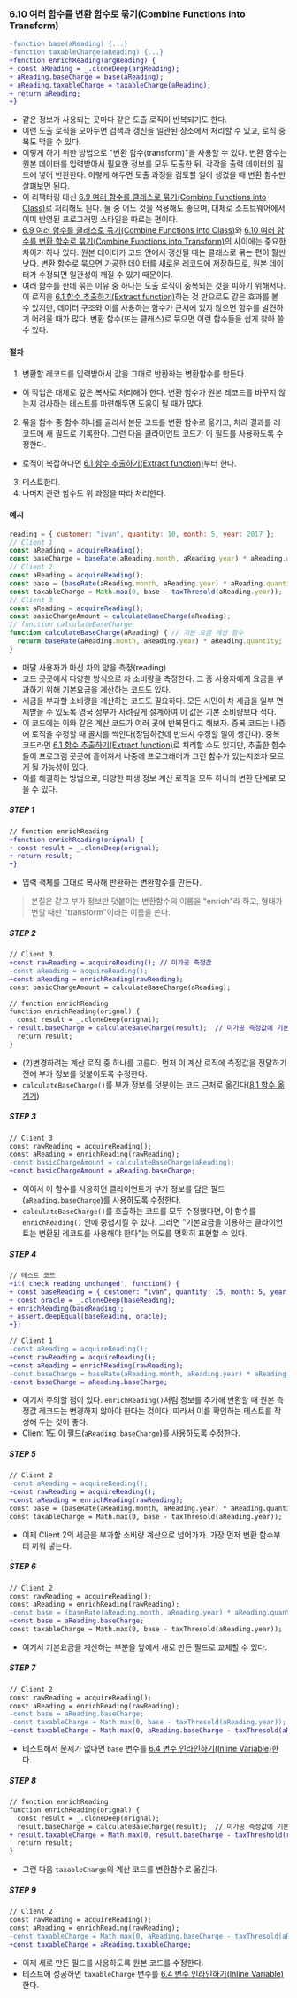 ### 6.10 여러 함수를 변환 함수로 묶기(Combine Functions into Transform)
``` diff
-function base(aReading) {...}
-function taxableCharge(aReading) {...}
+function enrichReading(argReading) {
+ const aReading = _.cloneDeep(argReading);
+ aReading.baseCharge = base(aReading);
+ aReading.taxableCharge = taxableCharge(aReading);
+ return aReading;
+}
```
- 같은 정보가 사용되는 곳마다 같은 도출 로직이 반복되기도 한다.
- 이런 도출 로직을 모아두면 검색과 갱신을 일관된 장소에서 처리할 수 있고, 로직 중복도 막을 수 있다.
- 이렇게 하기 위한 방법으로 "변환 함수(transform)"을 사용할 수 있다. 변환 함수는 원본 데이터를 입력받아서 필요한 정보를 모두 도출한 뒤, 각각을 출력 데이터의 필드에 넣어 반환한다. 이렇게 해두면 도출 과정을 검토할 일이 생겼을 때 변환 함수만 살펴보면 된다.
- 이 리팩터링 대신 [6.9 여러 함수를 클래스로 묶기(Combine Functions into Class)]()로 처리해도 된다. 둘 중 어느 것을 적용해도 좋으며, 대체로 소프트웨어에서 이미 반영된 프로그래밍 스타일을 따르는 편이다.
- [6.9 여러 함수를 클래스로 묶기(Combine Functions into Class)]()와 [6.10 여러 함수를 변환 함수로 묶기(Combine Functions into Transform)]()의 사이에는 중요한 차이가 하나 있다. 원본 데이터가 코드 안에서 갱신될 때는 클래스로 묶는 편이 훨씬 낫다. 변환 함수로 묶으면 가공한 데이터를 새로운 레코드에 저장하므로, 원본 데이터가 수정되면 일관성이 깨질 수 있기 때문이다.
- 여러 함수를 한데 묶는 이유 중 하나는 도출 로직이 중복되는 것을 피하기 위해서다. 이 로직을 [6.1 함수 추출하기(Extract function)]()하는 것 만으로도 같은 효과를 볼 수 있지만, 데이터 구조와 이를 사용하는 함수가 근처에 있지 않으면 함수를 발견하기 어려울 때가 많다. 변환 함수(또는 클래스)로 묶으면 이런 함수들을 쉽게 찾아 쓸 수 있다.
#### 절차
1. 변환할 레코드를 입력받아서 값을 그대로 반환하는 변환함수를 만든다.
  - 이 작업은 대체로 깊은 복사로 처리해야 한다. 변환 함수가 원본 레코드를 바꾸지 않는지 검사하는 테스트를 마련해두면 도움이 될 때가 많다.
2. 묶을 함수 중 함수 하나를 골라서 본문 코드를 변환 함수로 옮기고, 처리 결과를 레코드에 새 필드로 기록한다. 그런 다음 클라이언트 코드가 이 필드를 사용하도록 수정한다.
  - 로직이 복잡하다면 [6.1 함수 추출하기(Extract function)]()부터 한다.
3. 테스트한다.
4. 나머지 관련 함수도 위 과정을 따라 처리한다.
#### 예시
``` javascript
reading = { customer: "ivan", quantity: 10, month: 5, year: 2017 };
// Client 1
const aReading = acquireReading();
const baseCharge = baseRate(aReading.month, aReading.year) * aReading.quantity;
// Client 2
const aReading = acquireReading();
const base = (baseRate(aReading.month, aReading.year) * aReading.quantity);
const taxableCharge = Math.max(0, base - taxThresold(aReading.year));
// Client 3
const aReading = acquireReading();
const basicChargeAmount = calculateBaseCharge(aReading);
// function calculateBaseCharge
function calculateBaseCharge(aReading) { // 기본 요금 계산 함수
  return baseRate(aReading.month, aReading.year) * aReading.quantity;
}
```
- 매달 사용자가 마신 차의 양을 측정(reading)
- 코드 곳곳에서 다양한 방식으로 차 소비량을 측정한다. 그 중 사용자에게 요금을 부과하기 위해 기본요금을 계산하는 코드도 있다.
- 세금을 부과할 소비량을 계산하는 코드도 필요하다. 모든 시민이 차 세금을 일부 면제받을 수 있도록 영국 정부가 사려깊게 설계하여 이 값은 기본 소비량보다 적다.
- 이 코드에는 이와 같은 계산 코드가 여러 곳에 반복된다고 해보자. 중복 코드는 나중에 로직을 수정할 때 골치를 썩인다(장담하건데 반드시 수정할 일이 생긴다). 중복 코드라면 [6.1 함수 추출하기(Extract function)]()로 처리할 수도 있지만, 추출한 함수들이 프로그램 곳곳에 흩어져서 나중에 프로그래머가 그런 함수가 있는지조차 모르게 될 가능성이 있다. 
- 이를 해결하는 방법으로, 다양한 파생 정보 계산 로직을 모두 하나의 변환 단계로 모을 수 있다.
##### STEP 1
``` diff
// function enrichReading
+function enrichReading(orignal) {
+ const result = _.cloneDeep(orignal);
+ return result;
+}
```
- 입력 객체를 그대로 복사해 반환하는 변환함수를 만든다.
> 본질은 같고 부가 정보만 덧붙이는 변환함수의 이름을 "enrich"라 하고, 형태가 변할 때만 "transform"이라는 이름을 쓴다.
##### STEP 2
``` diff
// Client 3
+const rawReading = acquireReading(); // 미가공 측정값
-const aReading = acquireReading();
+const aReading = enrichReading(rawReading);
const basicChargeAmount = calculateBaseCharge(aReading);

// function enrichReading
function enrichReading(orignal) {
  const result = _.cloneDeep(orignal);
+ result.baseCharge = calculateBaseCharge(result);  // 미가공 측정값에 기본 소비량을 부가 정보로 덧붙임
  return result;
}
```
- (2)변경하려는 계산 로직 중 하나를 고른다. 먼저 이 계산 로직에 측정값을 전달하기 전에 부가 정보를 덧붙이도록 수정한다.
- `calculateBaseCharge()`를 부가 정보를 덧분이는 코드 근처로 옮긴다([8.1 함수 옮기기]())
##### STEP 3
``` diff
// Client 3
const rawReading = acquireReading();
const aReading = enrichReading(rawReading);
-const basicChargeAmount = calculateBaseCharge(aReading);
+const basicChargeAmount = aReading.baseCharge;
```
- 이이서 이 함수를 사용하던 클라이언트가 부가 정보를 담은 필드(`aReading.baseCharge`)를 사용하도록 수정한다.
- `calculateBaseCharge()`를 호출하는 코드를 모두 수정했다면, 이 함수를 `enrichReading()` 안에 중첩시킬 수 있다. 그러면 "기본요금을 이용하는 클라이언트는 변환된 레코드를 사용해야 한다"는 의도를 명확히 표현할 수 있다.

##### STEP 4
``` diff
// 테스트 코드
+it('check reading unchanged', function() {
+ const baseReading = { customer: "ivan", quantity: 15, month: 5, year: 2017 };
+ const oracle = _.cloneDeep(baseReading);
+ enrichReading(baseReading);
+ assert.deepEqual(baseReading, oracle);
+})

// Client 1
-const aReading = acquireReading();
+const rawReading = acquireReading();
+const aReading = enrichReading(rawReading);
-const baseCharge = baseRate(aReading.month, aReading.year) * aReading.quantity;
+const baseCharge = aReading.baseCharge;
```
- 여기서 주의할 점이 있다. `enrichReading()`처럼 정보를 추가해 반환할 때 원본 측정값 레코드는 변경하지 않아야 한다는 것이다. 따라서 이를 확인하는 테스트를 작성해 두는 것이 좋다.
- Client 1도 이 필드(`aReading.baseCharge`)를 사용하도록 수정한다.
##### STEP 5
``` diff
// Client 2
-const aReading = acquireReading();
+const rawReading = acquireReading();
+const aReading = enrichReading(rawReading);
const base = (baseRate(aReading.month, aReading.year) * aReading.quantity);
const taxableCharge = Math.max(0, base - taxThresold(aReading.year));
```
- 이제 Client 2의 세금을 부과할 소비량 계산으로 넘어가자. 가장 먼저 변환 함수부터 끼워 넣는다.
##### STEP 6
``` diff
// Client 2
const rawReading = acquireReading();
const aReading = enrichReading(rawReading);
-const base = (baseRate(aReading.month, aReading.year) * aReading.quantity);
+const base = aReading.baseCharge;
const taxableCharge = Math.max(0, base - taxThresold(aReading.year));
```
- 여기서 기본요금을 계산하는 부분을 앞에서 새로 만든 필드로 교체할 수 있다.
##### STEP 7
``` diff
// Client 2
const rawReading = acquireReading();
const aReading = enrichReading(rawReading);
-const base = aReading.baseCharge;
-const taxableCharge = Math.max(0, base - taxThresold(aReading.year));
+const taxableCharge = Math.max(0, aReading.baseCharge - taxThresold(aReading.year));
```
- 테스트해서 문제가 없다면 `base` 변수를 [6.4 변수 인라인하기(Inline Variable)]()한다.
##### STEP 8
``` diff
// function enrichReading
function enrichReading(orignal) {
  const result = _.cloneDeep(orignal);
  result.baseCharge = calculateBaseCharge(result);  // 미가공 측정값에 기본 소비량을 부가 정보로 덧붙임
+ result.taxableCharge = Math.max(0, result.baseCharge - taxThreshold(result.year));
  return result;
}
```
- 그런 다음 `taxableCharge`의 계산 코드를 변환함수로 옮긴다.
##### STEP 9
``` diff
// Client 2
const rawReading = acquireReading();
const aReading = enrichReading(rawReading);
-const taxableCharge = Math.max(0, aReading.baseCharge - taxThresold(aReading.year));
+const taxableCharge = aReading.taxableCharge;
```
- 이제 새로 만든 필드를 사용하도록 원본 코드를 수정한다.
- 테스트에 성공하면 `taxableCharge` 변수를 [6.4 변수 인라인하기(Inline Variable)]()한다.